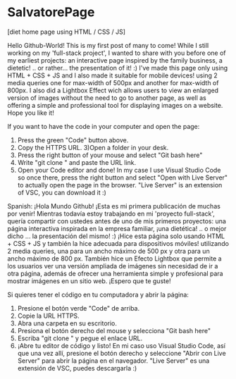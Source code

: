 # SalvatorePage
[diet home page using HTML / CSS / JS]

Hello Github-World! This is my first post of many to come!
While I still working on my 'full-stack project', I wanted to share with you before one of my earliest projects: an interactive page inspired by the family business, a dietetic! .. or rather... the presentation of it! :)
I've made this page only using HTML + CSS + JS and I also made it suitable for mobile devices! using 2 media queries one for max-width of 500px and another for max-width of 800px.
I also did a Lightbox Effect wich allows users to view an enlarged version of images without the need to go to another page, as well as offering a simple and professional tool for displaying images on a website.
Hope you like it!

If you want to have the code in your computer and open the page:
1) Press the green "Code" button above.
2) Copy the HTTPS URL.
3)Open a folder in your desk.
4) Press the right button of your mouse and select "Git bash here"
5) Write "git clone " and paste the URL link.
6) Open your Code editor and done!
In my case I use Visual Studio Code so once there, press the right button and select "Open with Live Server" to actually open the page in the browser. "Live Server" is an extension of VSC, you can download it :)


Spanish:
¡Hola Mundo Github! ¡Esta es mi primera publicación de muchas por venir!
Mientras todavía estoy trabajando en mi 'proyecto full-stack', quería compartir con ustedes antes de uno de mis primeros proyectos: una página interactiva inspirada en la empresa familiar, ¡una dietética! .. o mejor dicho ... la presentación del mismo! :)
¡Hice esta página solo usando HTML + CSS + JS y también la hice adecuada para dispositivos móviles! utilizando 2 media queries, una para un ancho máximo de 500 px y otra para un ancho máximo de 800 px.
También hice un Efecto Lightbox que permite a los usuarios ver una versión ampliada de imágenes sin necesidad de ir a otra página, además de ofrecer una herramienta simple y profesional para mostrar imágenes en un sitio web.
¡Espero que te guste!

Si quieres tener el código en tu computadora y abrir la página:
1) Presione el botón verde "Code" de arriba.
2) Copie la URL HTTPS.
3) Abra una carpeta en su escritorio.
4) Presiona el botón derecho del mouse y selecciona "Git bash here"
5) Escriba "git clone " y pegue el enlace URL.
6) ¡Abre tu editor de código y listo!
En mi caso uso Visual Studio Code, así que una vez allí, presione el botón derecho y seleccione "Abrir con Live Server" para abrir la página en el navegador. "Live Server" es una extensión de VSC, puedes descargarla :)


